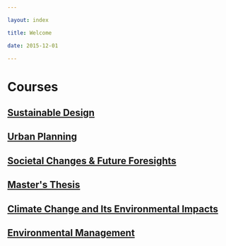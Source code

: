 ```yaml
---

layout: index

title: Welcome

date: 2015-12-01

---
```


# Courses

## [Sustainable Design]({{site.baseurl}}/courses/sustainable_design)

## [Urban Planning]({{site.baseurl}}/courses/urban_planning)

## [Societal Changes & Future Foresights]({{site.baseurl}}/courses/societal_changes)

## [Master's Thesis]({{site.baseurl}}/courses/masters_thesis)

## [Climate Change and Its Environmental Impacts]({{site.baseurl}}/courses/climate_change)

## [Environmental Management]({{site.baseurl}}/courses/environmental_management)
